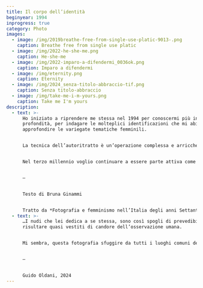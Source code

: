 ```yaml
---
title: Il corpo dell’identità
beginyear: 1994
inprogress: true
category: Photo
images:
  - image: /img/2019breathe-free-from-single-use-platic-9013-.png
    caption: Breathe free from single use platic
  - image: /img/2022-he-she-me.png
    caption: He-she-me
  - image: /img/2022-imparo-a-difendermi_0036ok.png
    caption: Imparo a difendermi
  - image: /img/eternity.png
    caption: Eternity
  - image: /img/2024_senza-titolo-abbraccio-tif.png
    caption: Senza titolo-abbraccio
  - image: /img/take-me-i-m-yours.png
    caption: Take me I'm yours
description:
  - text: >-
      Ho iniziato a riprendere me stessa nel 1994 per conoscermi più in
      profondità, per indagare le molteplici identificazioni che mi abitano e
      approfondire le variegate tematiche femminili.


      La tecnica dell’autoritratto è un’operazione complessa e arricchente, mi permette di calarmi totalmente nella scena che voglio rappresentare, nella frazione di uno scatto mi ritrovo ad essere regista, attrice e spettatrice consentendomi di ampliare gli orizzonti della mia comprensione.


      Nel terzo millennio voglio continuare a essere parte attiva come fotografa perché come dice Donata Pizzi “la fotografia della donna è femminista perché il personale è politico.


      —


      Testo di Bruna Ginammi


      Tratto da *Fotografia e femminismo nell’Italia degli anni Settanta: Rispecchiamento, indagine critica e testimonianza*, a cura di Cristina Casero, pag.156-157, postmedia.book, Milano 2021, ISBN-9788874903023
  - text: >-
      …I nudi che lei dedica a se stessa, sono così spogli di prevedibilità da
      risultare quasi vestiti di candore dell’osservazione umana.


      Mi sembra, questa fotografia sfuggire da tutti i luoghi comuni del retorico o erotico del nudo, per approdare a una neosemplicità. Al tempo del nudo turistico lei sa trovare una rappresentazione così spoglia da raggiungere il proprio linguaggio.


      —


      Guido Oldani, 2024
---
```

